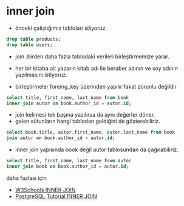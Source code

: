 # inner join 

- önceki çalıştığımız tabloları siliyoruz.
``` sql
drop table products;
drop table users;
```
- join :birden daha fazla tablodaki verileri birleştirmemize yarar.

- her bir kitaba ait yazarın kitab adı ile beraber adının ve soy adının yazılmasını istiyoruz.
- birleştirmeler foreing_key üzerinden yapılır fakat zorunlu değildir
``` sql
select title, first_name, last_name from book
inner join autor on book.author_id = autor.id;
```
- join kelimesi tek başına yazılırsa da aynı değerler döner.
- gelen sütunların hangi tablodan geldiğini de gösterebiliriz.
``` sql
select book.title, autor.first_name, autor.last_name from book
join autor on book.author_id = autor.id;
```
- inner join yapısında book değil autor tablosundan da çağırabiliriz. 
``` sql
select title, first_name, last_name from autor
inner join book on book.author_id = autor.id;
```
daha fazlası için
- [W3Schools INNER JOIN](https://www.w3schools.com/sql/sql_join_inner.asp)
- [PostgreSQL Tutorial INNER JOIN](https://www.postgresqltutorial.com/postgresql-tutorial/postgresql-inner-join/)













